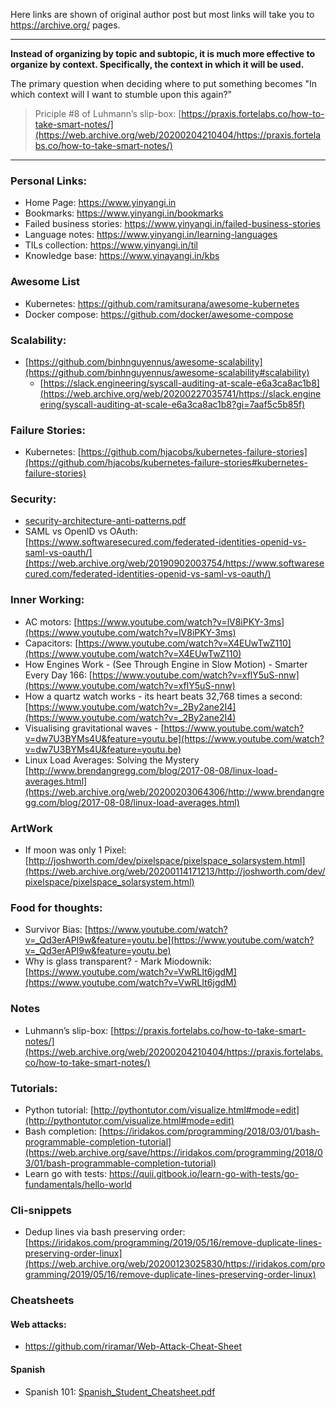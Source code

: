 Here links are shown of original author post but most links will take you to https://archive.org/ pages.

---

**Instead of organizing by topic and subtopic, it is much more effective to organize by context. Specifically, the context in which it will be used.**

The primary question when deciding where to put something becomes "In which context will I want to stumble upon this again?"

>  Priciple #8 of Luhmann’s slip-box: [https://praxis.fortelabs.co/how-to-take-smart-notes/](https://web.archive.org/web/20200204210404/https://praxis.fortelabs.co/how-to-take-smart-notes/)

---

### Personal Links: 
* Home Page: https://www.yinyangi.in
* Bookmarks: https://www.yinyangi.in/bookmarks
* Failed business stories: https://www.yinyangi.in/failed-business-stories
* Language notes: https://www.yinyangi.in/learning-languages
* TILs collection: https://www.yinyangi.in/til
* Knowledge base: https://www.yinayangi.in/kbs


### Awesome List
* Kubernetes: https://github.com/ramitsurana/awesome-kubernetes
* Docker compose: https://github.com/docker/awesome-compose


### Scalability: 
* [https://github.com/binhnguyennus/awesome-scalability](https://github.com/binhnguyennus/awesome-scalability#scalability)
  * [https://slack.engineering/syscall-auditing-at-scale-e6a3ca8ac1b8](https://web.archive.org/web/20200227035741/https://slack.engineering/syscall-auditing-at-scale-e6a3ca8ac1b8?gi=7aaf5c5b85f)

### Failure Stories:
* Kubernetes: [https://github.com/hjacobs/kubernetes-failure-stories](https://github.com/hjacobs/kubernetes-failure-stories#kubernetes-failure-stories)

### Security:
* [security-architecture-anti-patterns.pdf](pdfs/tech-security/security-architecture-anti-patterns.pdf)
* SAML vs OpenID vs OAuth: [https://www.softwaresecured.com/federated-identities-openid-vs-saml-vs-oauth/](https://web.archive.org/web/20190902003754/https://www.softwaresecured.com/federated-identities-openid-vs-saml-vs-oauth/)

### Inner Working:
* AC motors: [https://www.youtube.com/watch?v=lV8iPKY-3ms](https://www.youtube.com/watch?v=lV8iPKY-3ms)
* Capacitors: [https://www.youtube.com/watch?v=X4EUwTwZ110](https://www.youtube.com/watch?v=X4EUwTwZ110)
* How Engines Work - (See Through Engine in Slow Motion) - Smarter Every Day 166: [https://www.youtube.com/watch?v=xflY5uS-nnw](https://www.youtube.com/watch?v=xflY5uS-nnw)
* How a quartz watch works - its heart beats 32,768 times a second:  [https://www.youtube.com/watch?v=_2By2ane2I4](https://www.youtube.com/watch?v=_2By2ane2I4)
* Visualising gravitational waves - [https://www.youtube.com/watch?v=dw7U3BYMs4U&feature=youtu.be](https://www.youtube.com/watch?v=dw7U3BYMs4U&feature=youtu.be)
* Linux Load Averages: Solving the Mystery [http://www.brendangregg.com/blog/2017-08-08/linux-load-averages.html](https://web.archive.org/web/20200203064306/http://www.brendangregg.com/blog/2017-08-08/linux-load-averages.html)


### ArtWork
* If moon was only 1 Pixel: [http://joshworth.com/dev/pixelspace/pixelspace_solarsystem.html](https://web.archive.org/web/20200114171213/http://joshworth.com/dev/pixelspace/pixelspace_solarsystem.html)

### Food for thoughts:
* Survivor Bias: [https://www.youtube.com/watch?v=_Qd3erAPI9w&feature=youtu.be](https://www.youtube.com/watch?v=_Qd3erAPI9w&feature=youtu.be)
* Why is glass transparent? - Mark Miodownik: [https://www.youtube.com/watch?v=VwRLIt6jgdM](https://www.youtube.com/watch?v=VwRLIt6jgdM)


### Notes
* Luhmann’s slip-box: [https://praxis.fortelabs.co/how-to-take-smart-notes/](https://web.archive.org/web/20200204210404/https://praxis.fortelabs.co/how-to-take-smart-notes/)

### Tutorials:
* Python tutorial: [http://pythontutor.com/visualize.html#mode=edit](http://pythontutor.com/visualize.html#mode=edit)
* Bash completion: [https://iridakos.com/programming/2018/03/01/bash-programmable-completion-tutorial](https://web.archive.org/save/https://iridakos.com/programming/2018/03/01/bash-programmable-completion-tutorial)
* Learn go with tests: https://quii.gitbook.io/learn-go-with-tests/go-fundamentals/hello-world


### Cli-snippets
* Dedup lines via bash preserving order: [https://iridakos.com/programming/2019/05/16/remove-duplicate-lines-preserving-order-linux](https://web.archive.org/web/20200123025830/https://iridakos.com/programming/2019/05/16/remove-duplicate-lines-preserving-order-linux)

### Cheatsheets
#### Web attacks: 
* https://github.com/riramar/Web-Attack-Cheat-Sheet
#### Spanish
* Spanish 101: [Spanish_Student_Cheatsheet.pdf](pdfs/language/cheatsheets/Spanish_Student_Cheatsheet.pdf)


